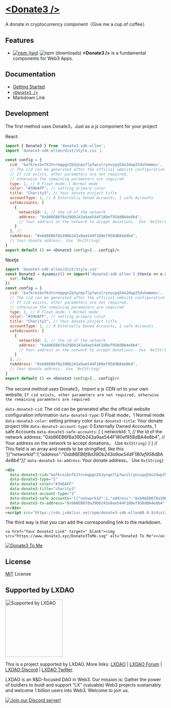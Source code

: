# [&lt;Donate3 /&gt;](https://donate3.xyz/)

A donate in cryptocurrency component（Give me a cup of coffee）

## Features

- [![npm (tag)](https://img.shields.io/npm/v/donate3-sdk)](https://www.npmjs.com/package/donate3-sdk) ![npm (downloads)](https://img.shields.io/npm/dm/donate3-sdk) <b>\<Donate3 \/\></b> is a fundamental components for Web3 Apps.

## Documentation

- [Getting Started](https://donate3.xyz/)
- [`<Donate3 />`](https://donate3.xyz/components/Donate3)
- Markdown Link

## Development

The first method uses Donate3，Just as a js component for your project

React:
```jsx
import { Donate3 } from 'donate3-sdk-ellen';
import 'donate3-sdk-ellen/dist/style.css'；

const config = {
  cid: 'bafkreibnfk3tnrmqpgn2b3ynqo7lp7wcolrynuspq54o2dwp25dshmmmou',
  // The cid can be generated after the official website configuration information
  // If cid exists, other parameters are not required,
  // otherwise the remaining parameters are required
  type: 1, // 0 Float mode，1 Normal mode
  color: "#396AFF", // setting primary color
  title: "Charity3", // Your donate project title
  accountType: 1, // 0 Externally Owned Accounts, 1 safe Accounts
  safeAccounts: [
    {
      networkId: 1, // the id of the network
      address: "0xb86EB6f8a39Db243a9ae544F180ef958dBA4e8b4",
      // Your address on the network to accept donations， Use `0x{String}`
    }
  ], //
  toAddress: "0xb86EB6f8a39Db243a9ae544F180ef958dBA4e8b4",
  // Your donate address， Use `0x{String}`
}
export default () => <Donate3 config={...config}/>
```
Nextjs
```jsx
import 'donate3-sdk-ellen/dist/style.css'
const Donate3 = dynamic(() => import('donate3-sdk-ellen').then(e => e.Donate3), {
  ssr: false,
})
const config = {
  cid: 'bafkreibnfk3tnrmqpgn2b3ynqo7lp7wcolrynuspq54o2dwp25dshmmmou',
  // The cid can be generated after the official website configuration information
  // If cid exists, other parameters are not required,
  // otherwise the remaining parameters are required
  type: 1, // 0 Float mode，1 Normal mode
  color: "#396AFF", // setting primary color
  title: "Charity3", // Your donate project title
  accountType: 1, // 0 Externally Owned Accounts, 1 safe Accounts
  safeAccounts: [
    {
      networkId: 1, // the id of the network
      address: "0xb86EB6f8a39Db243a9ae544F180ef958dBA4e8b4",
      // Your address on the network to accept donations， Use `0x{String}`
    }
  ], //
  toAddress: "0xb86EB6f8a39Db243a9ae544F180ef958dBA4e8b4",
  // Your donate address， Use `0x{String}`
}
export default () => <Donate3 config={...config}/>
```


The second method uses Donate3，Import a js CDN url to your own website;
`If cid exists, other parameters are not required, otherwise the remaining parameters are required`

`data-donate3-cid`: The cid can be generated after the official website configuration information
`data-donate3-type`: 0 Float mode，1 Normal mode
`data-donate3-color`: setting primary color
`data-donate3-title`: Your donate project title
`data-donate3-account-type`: 0 Externally Owned Accounts, 1 safe Accounts
`data-donate3-safe-accounts`: [
{
networkId: 1, // the id of the network
address: "0xb86EB6f8a39Db243a9ae544F180ef958dBA4e8b4",
// Your address on the network to accept donations， Use `0x{String}`
}
] // This field is an array and needs to be stringified, like this _'[{"networkId":1,"address":"0xb86EB6f8a39Db243a9ae544F180ef958dBA4e8b4"}]'_
`data-donate3-to-address`: Your donate address， Use `0x{String}`

```html
<div
  data-donate3-cid="bafkreibnfk3tnrmqpgn2b3ynqo7lp7wcolrynuspq54o2dwp25dshmmmou"
  data-donate3-type="1"
  data-donate3-color="#396AFF"
  data-donate3-title="charity3"
  data-donate3-account-type="1"
  data-donate3-safe-accounts='[{"networkId":1,"address":"0xb86EB6f8a39Db243a9ae544F180ef958dBA4e8b4"}]'
  data-donate3-to-address="0xb86EB6f8a39Db243a9ae544F180ef958dBA4e8b4"
></div>
<script src="https://cdn.jsdelivr.net/npm/donate3-sdk-ellen@0.0.9/dist/webpack/bundle.js"></script>
```

The third way is that you can add the corresponding link to the markdown.

```
<a href="Your Donate3 Link" target="_blank"><img src="https://www.donate3.xyz/Donate3ToMe.svg" alt="Donate3 To Me"></a>
```

<a href="https://www.donate3.xyz/demo" target="_blank"><img src="https://www.donate3.xyz/Donate3ToMe.svg" alt="Donate3 To Me"></a>

## License

[MIT](/LICENSE) License

## Supported by LXDAO

<a target="_blank" href="https://lxdao.io/"><img alt="Supported by LXDAO" src="https://bafkreib7wsfivsbtinvx7yfou2b556ab32pojbjutkxfhh7v3y45qkevui.ipfs.nftstorage.link/" width="180" /></a>

This is a project supported by LXDAO. More links: [LXDAO](https://lxdao.io/) | [LXDAO Forum](https://forum.lxdao.io/) | [LXDAO Discord](https://discord.lxdao.io) | [LXDAO Twitter](https://twitter.com/LXDAO_Official).

LXDAO is an R&D-focused DAO in Web3. Our mission is: Gather the power of buidlers to buidl and support “LX” (valuable) Web3 projects sustainably and welcome 1 billion users into Web3. Welcome to join us.

[![Join our Discord server!](https://invidget.switchblade.xyz/HtcDdPgJ7D)](http://discord.gg/HtcDdPgJ7D)
